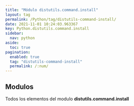 ```yaml
---
title: "Módulo distutils.command.install"
layout: tag
permalink: /Python/tag/distutils-command-install/
date: 2021-11-01 10:24:03.963367
key: Python.distutils.command.install
sidebar: 
  nav: python
aside: 
  toc: true
pagination: 
  enabled: true
  tag: "distutils-command-install"
  permalink: /:num/
---
```


<h2>Modulos</h2>
Todos los elementos del modulo <strong>distutils.command.install</strong>
